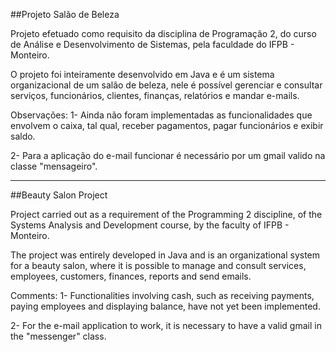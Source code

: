﻿##Projeto Salão de Beleza

Projeto efetuado como requisito da disciplina de Programação 2, do curso de Análise e Desenvolvimento de Sistemas, pela faculdade do IFPB - Monteiro.

O projeto foi inteiramente desenvolvido em Java e é um sistema organizacional de um salão de beleza, nele é possível gerenciar e consultar serviços, funcionários, clientes, finanças, relatórios e mandar e-mails.

Observações:
1- Ainda não foram implementadas as funcionalidades que envolvem o caixa, tal qual, receber pagamentos, pagar funcionários e exibir saldo.

2- Para a aplicação do e-mail funcionar é necessário por um gmail valido na classe "mensageiro".

<hr>

##Beauty Salon Project 

Project carried out as a requirement of the Programming 2 discipline, of the Systems Analysis and Development course, by the faculty of IFPB - Monteiro.

The project was entirely developed in Java and is an organizational system for a beauty salon, where it is possible to manage and consult services, employees, customers, finances, reports and send emails.

Comments:
1- Functionalities involving cash, such as receiving payments, paying employees and displaying balance, have not yet been implemented.

2- For the e-mail application to work, it is necessary to have a valid gmail in the "messenger" class. 

